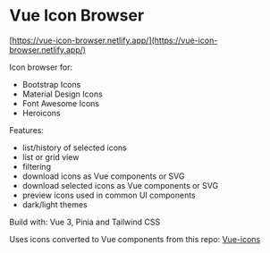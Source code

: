 # Vue Icon Browser

[https://vue-icon-browser.netlify.app/](https://vue-icon-browser.netlify.app/)

Icon browser for: 
- Bootstrap Icons 
- Material Design Icons
- Font Awesome Icons 
- Heroicons

Features:
- list/history of selected icons
- list or grid view
- filtering
- download icons as Vue components or SVG
- download selected icons as Vue components or SVG
- preview icons used in common UI components
- dark/light themes

Build with: Vue 3, Pinia and Tailwind CSS

Uses icons converted to Vue components from this repo: [Vue-icons](https://github.com/maciejg-git/vue-bootstrap-icons)

